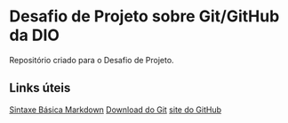 # Desafio de Projeto sobre Git/GitHub da DIO
Repositório criado para o Desafio de Projeto.

## Links úteis
[Sintaxe Básica Markdown](https://www.markdownguide.org/basic-syntax/)
[Download do Git](https://git-scm.com/downloads)
[site do GitHub](https://github.com/)
